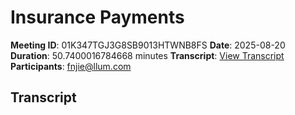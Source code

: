 # Insurance Payments
**Meeting ID**: 01K347TGJ3G8SB9013HTWNB8FS
**Date**: 2025-08-20
**Duration**: 50.7400016784668 minutes
**Transcript**: [View Transcript](https://app.fireflies.ai/view/01K347TGJ3G8SB9013HTWNB8FS)
**Participants**: fnjie@llum.com

## Transcript